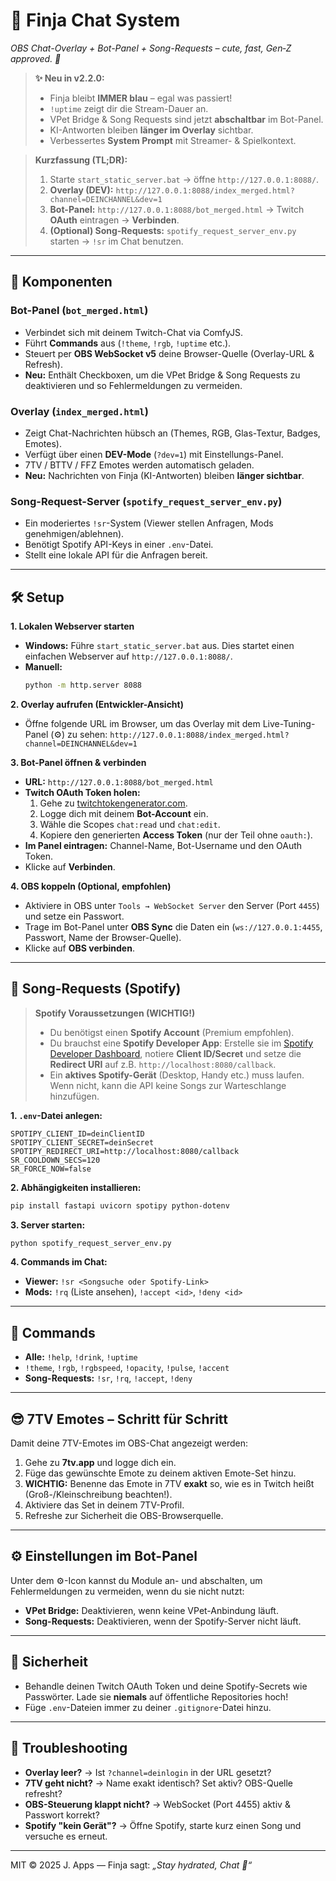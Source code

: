 # 💬 Finja Chat System
*OBS Chat-Overlay + Bot-Panel + Song-Requests – cute, fast, Gen‑Z approved. 💙*

> **✨ Neu in v2.2.0:**
> - Finja bleibt **IMMER blau** – egal was passiert!
> - `!uptime` zeigt dir die Stream-Dauer an.
> - VPet Bridge & Song Requests sind jetzt **abschaltbar** im Bot-Panel.
> - KI-Antworten bleiben **länger im Overlay** sichtbar.
> - Verbessertes **System Prompt** mit Streamer- & Spielkontext.

> **Kurzfassung (TL;DR):**
> 1. Starte `start_static_server.bat` → öffne `http://127.0.0.1:8088/`.
> 2. **Overlay (DEV):** `http://127.0.0.1:8088/index_merged.html?channel=DEINCHANNEL&dev=1`
> 3. **Bot-Panel:** `http://127.0.0.1:8088/bot_merged.html` → Twitch **OAuth** eintragen → **Verbinden**.
> 4. **(Optional) Song-Requests:** `spotify_request_server_env.py` starten → `!sr` im Chat benutzen.

---

## 🤖 Komponenten

### Bot-Panel (`bot_merged.html`)
-   Verbindet sich mit deinem Twitch-Chat via ComfyJS.
-   Führt **Commands** aus (`!theme`, `!rgb`, `!uptime` etc.).
-   Steuert per **OBS WebSocket v5** deine Browser-Quelle (Overlay-URL & Refresh).
-   **Neu:** Enthält Checkboxen, um die VPet Bridge & Song Requests zu deaktivieren und so Fehlermeldungen zu vermeiden.

### Overlay (`index_merged.html`)
-   Zeigt Chat-Nachrichten hübsch an (Themes, RGB, Glas-Textur, Badges, Emotes).
-   Verfügt über einen **DEV-Mode** (`?dev=1`) mit Einstellungs-Panel.
-   7TV / BTTV / FFZ Emotes werden automatisch geladen.
-   **Neu:** Nachrichten von Finja (KI-Antworten) bleiben **länger sichtbar**.

### Song-Request-Server (`spotify_request_server_env.py`)
-   Ein moderiertes `!sr`-System (Viewer stellen Anfragen, Mods genehmigen/ablehnen).
-   Benötigt Spotify API-Keys in einer `.env`-Datei.
-   Stellt eine lokale API für die Anfragen bereit.

---

## 🛠️ Setup

**1. Lokalen Webserver starten**
-   **Windows:** Führe `start_static_server.bat` aus. Dies startet einen einfachen Webserver auf `http://127.0.0.1:8088/`.
-   **Manuell:**
    ```bash
    python -m http.server 8088
    ```

**2. Overlay aufrufen (Entwickler-Ansicht)**
-   Öffne folgende URL im Browser, um das Overlay mit dem Live-Tuning-Panel (⚙️) zu sehen:
    `http://127.0.0.1:8088/index_merged.html?channel=DEINCHANNEL&dev=1`

**3. Bot-Panel öffnen & verbinden**
-   **URL:** `http://127.0.0.1:8088/bot_merged.html`
-   **Twitch OAuth Token holen:**
    1. Gehe zu [twitchtokengenerator.com](https://twitchtokengenerator.com).
    2. Logge dich mit deinem **Bot-Account** ein.
    3. Wähle die Scopes `chat:read` und `chat:edit`.
    4. Kopiere den generierten **Access Token** (nur der Teil ohne `oauth:`).
-   **Im Panel eintragen:** Channel-Name, Bot-Username und den OAuth Token.
-   Klicke auf **Verbinden**.

**4. OBS koppeln (Optional, empfohlen)**
-   Aktiviere in OBS unter `Tools → WebSocket Server` den Server (Port `4455`) und setze ein Passwort.
-   Trage im Bot-Panel unter **OBS Sync** die Daten ein (`ws://127.0.0.1:4455`, Passwort, Name der Browser-Quelle).
-   Klicke auf **OBS verbinden**.

---

## 🎵 Song-Requests (Spotify)

> **Spotify Voraussetzungen (WICHTIG!)**
> - Du benötigst einen **Spotify Account** (Premium empfohlen).
> - Du brauchst eine **Spotify Developer App**: Erstelle sie im [Spotify Developer Dashboard](https://developer.spotify.com/dashboard), notiere **Client ID/Secret** und setze die **Redirect URI** auf z.B. `http://localhost:8080/callback`.
> - Ein **aktives Spotify-Gerät** (Desktop, Handy etc.) muss laufen. Wenn nicht, kann die API keine Songs zur Warteschlange hinzufügen.

**1. `.env`-Datei anlegen:**
```env
SPOTIPY_CLIENT_ID=deinClientID
SPOTIPY_CLIENT_SECRET=deinSecret
SPOTIPY_REDIRECT_URI=http://localhost:8080/callback
SR_COOLDOWN_SECS=120
SR_FORCE_NOW=false
```

**2. Abhängigkeiten installieren:**
```bash
pip install fastapi uvicorn spotipy python-dotenv
```

**3. Server starten:**
```bash
python spotify_request_server_env.py
```

**4. Commands im Chat:**
-   **Viewer:** `!sr <Songsuche oder Spotify-Link>`
-   **Mods:** `!rq` (Liste ansehen), `!accept <id>`, `!deny <id>`

---

## 🧩 Commands

-   **Alle:** `!help`, `!drink`, `!uptime`
-   `!theme`, `!rgb`, `!rgbspeed`, `!opacity`, `!pulse`, `!accent`
-   **Song-Requests:** `!sr`, `!rq`, `!accept`, `!deny`

---

## 😎 7TV Emotes – Schritt für Schritt

Damit deine 7TV-Emotes im OBS-Chat angezeigt werden:
1.  Gehe zu **7tv.app** und logge dich ein.
2.  Füge das gewünschte Emote zu deinem aktiven Emote-Set hinzu.
3.  **WICHTIG:** Benenne das Emote in 7TV **exakt** so, wie es in Twitch heißt (Groß-/Kleinschreibung beachten!).
4.  Aktiviere das Set in deinem 7TV-Profil.
5.  Refreshe zur Sicherheit die OBS-Browserquelle.

---

## ⚙️ Einstellungen im Bot-Panel

Unter dem ⚙️-Icon kannst du Module an- und abschalten, um Fehlermeldungen zu vermeiden, wenn du sie nicht nutzt:
-   **VPet Bridge:** Deaktivieren, wenn keine VPet-Anbindung läuft.
-   **Song-Requests:** Deaktivieren, wenn der Spotify-Server nicht läuft.

---

## 🔐 Sicherheit

-   Behandle deinen Twitch OAuth Token und deine Spotify-Secrets wie Passwörter. Lade sie **niemals** auf öffentliche Repositories hoch!
-   Füge `.env`-Dateien immer zu deiner `.gitignore`-Datei hinzu.

---

## 🧯 Troubleshooting

-   **Overlay leer?** → Ist `?channel=deinlogin` in der URL gesetzt?
-   **7TV geht nicht?** → Name exakt identisch? Set aktiv? OBS-Quelle refresht?
-   **OBS-Steuerung klappt nicht?** → WebSocket (Port 4455) aktiv & Passwort korrekt?
-   **Spotify "kein Gerät"?** → Öffne Spotify, starte kurz einen Song und versuche es erneut.

---

MIT © 2025 J. Apps — Finja sagt: *„Stay hydrated, Chat 💖“*